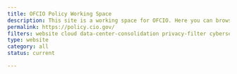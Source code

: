 ```yaml
---
title: OFCIO Policy Working Space
description: This site is a working space for OFCIO. Here you can browse draft policies and provide feedback. You can also browse finalized policies and resources for agencies and the public.
permalink: https://policy.cio.gov/
filters: website cloud data-center-consolidation privacy-filter cybersecurity accessibility shared-services fitara it-spending modernization current
type: website
category: all
status: current

---
```

